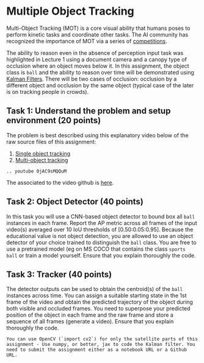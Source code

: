# Multiple Object Tracking

Multi-Object Tracking (MOT) is a core visual ability that humans poses to perform kinetic tasks and coordinate other tasks. The AI community has recognized the importance of MOT via a series of [competitions](https://motchallenge.net). 

 The ability to reason even in the absence of perception input task was highlighted in Lecture 1 using a document camera and a canopy type of occlusion where an object moves below it. In this assignment, the object class is `ball` and the ability to reason over time will be demonstrated using [Kalman Filters](https://en.wikipedia.org/wiki/Kalman_filter). There will be two cases of occlusion: occlusion by a different object and occlusion by the same object (typical case of the later is on tracking people in crowds). 

## Task 1: Understand the problem and setup environment (20 points)

The problem is best described using this explanatory video below of the raw source files of this assignment:

1. [Single object tracking](https://github.com/sseshadr/auvsi-cv-all/blob/master/objectTracking/examples/ball.mp4)
2. [Multi-object tracking](https://github.com/sseshadr/auvsi-cv-all/blob/master/objectTracking/examples/multiObject.avi)

```{eval-rst}
.. youtube 0jAC9sMQQuM
```

The associated to the video github is [here](https://github.com/sseshadr/auvsi-cv-all). 

## Task 2: Object Detector (40 points)

In this task you will use a CNN-based object detector to bound box all `ball` instances in each frame. Report the AP metric across all frames of the input video(s) averaged over 10 IoU thresholds of [0.50:0.05:0.95]. Because the educational value is  not object detection, you are allowed to use an object detector of your choice trained to distinguish the `ball` class. You are free to use a pretrained model (eg on MS COCO that contains the class `sports ball` or train a model yourself.  Ensure that you explain thoroughly the code. 


## Task 3: Tracker (40 points)

The detector outputs can be used to obtain the centroid(s) of the `ball` instances across time. You can assign a suitable starting state in the 1st frame of the video and obtain the predicted trajectory of the object during both visible and occluded frames. You need to superpose your predicted position of the object in each frame and the raw frame and store a sequence of all frames (generate a video).  Ensure that you explain thoroughly the code. 

```{note}
You can use OpenCV (`import cv2`) for only the satellite parts of this assignment - Use numpy, or better, jax to code the Kalman filter. You need to submit the assignment either as a notebook URL or a Github URL. 
```
